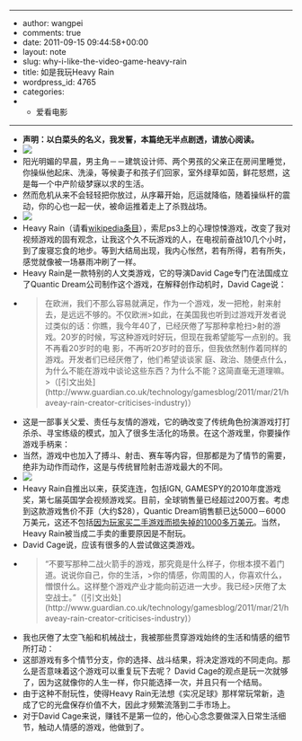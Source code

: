 - ---
- author: wangpei
- comments: true
- date: 2011-09-15 09:44:58+00:00
- layout: note
- slug: why-i-like-the-video-game-heavy-rain
- title: 如是我玩Heavy Rain
- wordpress_id: 4765
- categories:
- - 爱看电影
- ---
- **声明：以白菜头的名义，我发誓，本篇绝无半点剧透，请放心阅读。**
- ![](http://media.tumblr.com/tumblr_lridgfYPca1qz6vj8.jpg)
- 阳光明媚的早晨，男主角－－建筑设计师、两个男孩的父亲正在房间里睡觉，你操纵他起床、洗澡，等候妻子和孩子们回家，室外绿草如茵，鲜花怒燃，这是每一个中产阶级梦寐以求的生活。
- 然而危机从来不会轻轻把你放过，从序幕开始，厄运就降临，随着操纵杆的震动，你的心也一起一伏，被命运推着走上了杀戮战场。
- ![](http://media.tumblr.com/tumblr_lridhgOXRo1qz6vj8.jpg)
- Heavy Rain（请看[wikipedia条目](http://en.wikipedia.org/wiki/Heavy_Rain)），索尼ps3上的心理惊悚游戏，改变了我对视频游戏的固有观念，让我这个久不玩游戏的人，在电视前奋战10几个小时，到了废寝忘食的地步。等到大结局出现，我内心怅然，若有所得，若有所失，感觉就像被一场暴雨冲刷了一样。
- Heavy Rain是一款特别的人文类游戏，它的导演David Cage专门在法国成立了Quantic Dream公司制作这个游戏，在解释创作动机时，David Cage说：
- <blockquote>在欧洲，我们不那么容易就满足，作为一个游戏，发一把枪，射来射去，是远远不够的。不仅欧洲>如此，在美国我也听到过游戏开发者说过类似的话：你瞧，我今年40了，已经厌倦了写那种拿枪扫>射的游戏。20岁的时候，写这种游戏时好玩，但现在我希望能写一点别的。我不再看20岁时的电 影，不再听20岁时的音乐，但我依然制作着同样的游戏。开发者们已经厌倦了，他们希望谈谈家 庭、政治、随便点什么，为什么不能在游戏中谈论这些东西？为什么不能？这简直毫无道理嘛。>（[引文出处](http://www.guardian.co.uk/technology/gamesblog/2011/mar/21/haveay-rain-creator-criticises-industry)）</blockquote>
- 这是一部事关父爱、责任与友情的游戏，它的确改变了传统角色扮演游戏打打杀杀、寻宝练级的模式，加入了很多生活化的场景。在这个游戏里，你要操作游戏手柄来：
- 当然，游戏中也加入了搏斗、射击、赛车等内容，但那都是为了情节的需要，绝非为动作而动作，这是与传统冒险射击游戏最大的不同。
- ![](http://media.tumblr.com/tumblr_lridi7XkXY1qz6vj8.jpg)
- Heavy Rain自推出以来，获奖连连，包括IGN, GAMESPY的2010年度游戏奖，第七届英国学会视频游戏奖。目前，全球销售量已经超过200万套。考虑到这款游戏售价不菲（大约$28），Quantic Dream销售额已达5000－6000万美元，这还不包括[因为玩家买二手游戏而损失掉的1000多万美元](http://www.gamerevolution.com/news/quantic-dream-loses-10-million-in-heavy-rain-secondhand-sales-8343)。当然，Heavy Rain被当成二手卖的重要原因是不耐玩。
- David Cage说，应该有很多的人尝试做这类游戏。
- <blockquote>“不要写那种二战火箭手的游戏，那究竟是什么样子，你根本摸不着门道。说说你自己，你的生活，>你的情感，你周围的人，你喜欢什么，憎恨什么。这样整个游戏产业才能向前迈进一大步。我已经>厌倦了太空战士。”（[引文出处](http://www.guardian.co.uk/technology/gamesblog/2011/mar/21/haveay-rain-creator-criticises-industry)）</blockquote>
- 我也厌倦了太空飞船和机械战士，我被那些贯穿游戏始终的生活和情感的细节所打动：
- 这部游戏有多个情节分支，你的选择、战斗结果，将决定游戏的不同走向。那么是否意味着这个游戏可以重复玩下去呢？ David Cage的观点是玩一次就够了，因为这就像你的人生一样，你只能选择一次，并且只有一个结局。
- 由于这种不耐玩性，使得Heavy Rain无法想《实况足球》那样常玩常新，造成了它的光盘保存价值不大，因此才频繁流落到二手市场上。
- 对于David Cage来说，赚钱不是第一位的，他心心念念要做深入日常生活细节，触动人情感的游戏，他做到了。
